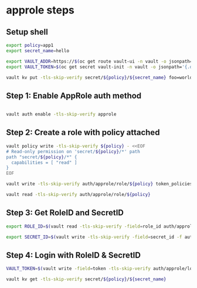 # approle steps

## Setup shell

```sh
export policy=app1
export secret_name=hello

export VAULT_ADDR=https://$(oc get route vault-ui -n vault -o jsonpath='{.spec.host}')
export VAULT_TOKEN=$(oc get secret vault-init -n vault -o jsonpath='{.data.root_token}' | base64 -d)

vault kv put -tls-skip-verify secret/${policy}/${secret_name} foo=world excited=yes
```

## Step 1: Enable AppRole auth method

```sh

vault auth enable -tls-skip-verify approle
```

## Step 2: Create a role with policy attached

```sh
vault policy write -tls-skip-verify ${policy} - <<EOF
# Read-only permission on 'secret/${policy}/*' path
path "secret/${policy}/*" {
  capabilities = [ "read" ]
}
EOF

vault write -tls-skip-verify auth/approle/role/${policy} token_policies=${policy} token_ttl=1h token_max_ttl=4h

vault read -tls-skip-verify auth/approle/role/${policy}
```

## Step 3: Get RoleID and SecretID

```sh
export ROLE_ID=$(vault read -tls-skip-verify -field=role_id auth/approle/role/${policy}/role-id)

export SECRET_ID=$(vault write -tls-skip-verify -field=secret_id -f auth/approle/role/${policy}/secret-id)
```

## Step 4: Login with RoleID & SecretID

```sh
VAULT_TOKEN=$(vault write -field=token -tls-skip-verify auth/approle/login role_id=${ROLE_ID} secret_id=${SECRET_ID})

vault kv get -tls-skip-verify secret/${policy}/${secret_name}
```
